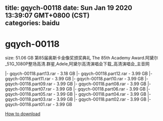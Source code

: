 
title: gqych-00118
date: Sun Jan 19 2020 13:39:07 GMT+0800 (CST)    
categories: baidu
---

# gqych-00118
size: 51.06 GB
 第85届奥斯卡金像奖颁奖典礼 The 85th Academy Award.阿黛尔_51G_1080P整场高清.群星,Adele,阿黛尔高清演唱会下载_高清演唱会_主音网
 
|- gqych-00118.part13.rar - 3.18 GB
|- gqych-00118.part12.rar - 3.99 GB
|- gqych-00118.part11.rar - 3.99 GB
|- gqych-00118.part10.rar - 3.99 GB
|- gqych-00118.part09.rar - 3.99 GB
|- gqych-00118.part08.rar - 3.99 GB
|- gqych-00118.part07.rar - 3.99 GB
|- gqych-00118.part06.rar - 3.99 GB
|- gqych-00118.part05.rar - 3.99 GB
|- gqych-00118.part04.rar - 3.99 GB
|- gqych-00118.part03.rar - 3.99 GB
|- gqych-00118.part02.rar - 3.99 GB
|- gqych-00118.part01.rar - 3.99 GB

[How to download](https://bpcam.bemobtrk.com/go/2ceec3aa-1ca2-46d6-b9ff-aaa5c184517c?jno=5419)